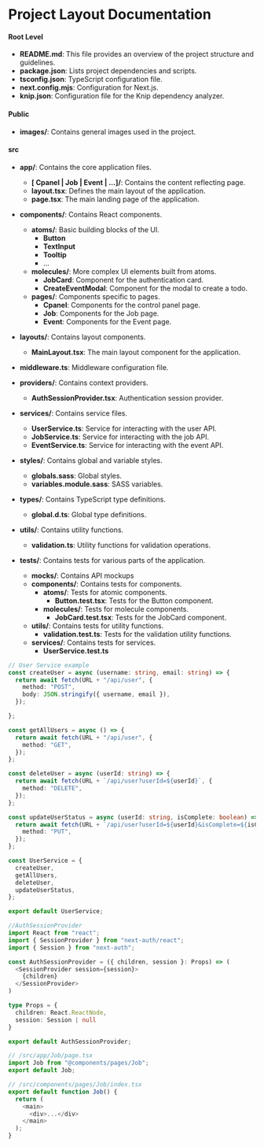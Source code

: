 # Project Layout Documentation

#### Root Level

- **README.md**: This file provides an overview of the project structure and guidelines.
- **package.json**: Lists project dependencies and scripts.
- **tsconfig.json**: TypeScript configuration file.
- **next.config.mjs**: Configuration for Next.js.
- **knip.json**: Configuration file for the Knip dependency analyzer.

#### Public

- **images/**: Contains general images used in the project.

#### src

- **app/**: Contains the core application files.
  <!-- - **api/**: Contains API route handlers.
    - **auth/**: Handles authentication routes using NextAuth. -->
  - **[ Cpanel | Job | Event | ...]/**: Contains the content reflecting page.
  - **layout.tsx**: Defines the main layout of the application.
  - **page.tsx**: The main landing page of the application.

- **components/**: Contains React components.
  - **atoms/**: Basic building blocks of the UI.
    - **Button**
    - **TextInput**
    - **Tooltip**
    - ...
  - **molecules/**: More complex UI elements built from atoms.
    - **JobCard**: Component for the authentication card.
    - **CreateEventModal**: Component for the modal to create a todo.
  - **pages/**: Components specific to pages.
    - **Cpanel**: Components for the control panel page.
    - **Job**: Components for the Job page.
    - **Event**: Components for the Event page.

<!-- - **constants/**: Contains constants used throughout the project.
  - **AuthProviders.ts**: Constants related to authentication providers.
  - **TechStackInfo.ts**: Constants related to the tech stack. -->

- **layouts/**: Contains layout components.
  - **MainLayout.tsx**: The main layout component for the application.

- **middleware.ts**: Middleware configuration file.

<!-- - **models/**: Contains data models.
  - **todo.ts**: Data model for todo items.
  - **user.ts**: Data model for users. -->

- **providers/**: Contains context providers.
  - **AuthSessionProvider.tsx**: Authentication session provider.

- **services/**: Contains service files.
  - **UserService.ts**: Service for interacting with the user API.
  - **JobService.ts**: Service for interacting with the job API.
  - **EventService.ts**: Service for interacting with the event API.

- **styles/**: Contains global and variable styles.
  - **globals.sass**: Global styles.
  - **variables.module.sass**: SASS variables.

- **types/**: Contains TypeScript type definitions.
  - **global.d.ts**: Global type definitions.

- **utils/**: Contains utility functions.
  - **validation.ts**: Utility functions for validation operations.

- **tests/**: Contains tests for various parts of the application.
  - **mocks/**: Contains API mockups
  - **components/**: Contains tests for components.
    - **atoms/**: Tests for atomic components.
      - **Button.test.tsx**: Tests for the Button component.
    - **molecules/**: Tests for molecule components.
      - **JobCard.test.tsx**: Tests for the JobCard component.
  - **utils/**: Contains tests for utility functions.
    - **validation.test.ts**: Tests for the validation utility functions.
  - **services/**: Contains tests for services.
    - **UserService.test.ts**

```ts
// User Service example
const createUser = async (username: string, email: string) => {
  return await fetch(URL + "/api/user", {
    method: "POST",
    body: JSON.stringify({ username, email }),
  });

};

const getAllUsers = async () => {
  return await fetch(URL + "/api/user", {
    method: "GET",
  });
};

const deleteUser = async (userId: string) => {
  return await fetch(URL + `/api/user?userId=${userId}`, {
    method: "DELETE",
  });
};

const updateUserStatus = async (userId: string, isComplete: boolean) => {
  return await fetch(URL + `/api/user?userId=${userId}&isComplete=${isComplete}`, {
    method: "PUT",
  });
};

const UserService = {
  createUser,
  getAllUsers,
  deleteUser,
  updateUserStatus,
};

export default UserService;
```

```ts
//AuthSessionProvider
import React from "react";
import { SessionProvider } from "next-auth/react";
import { Session } from "next-auth";

const AuthSessionProvider = ({ children, session }: Props) => (
  <SessionProvider session={session}>
    {children}
  </SessionProvider>
)

type Props = {
  children: React.ReactNode,
  session: Session | null
}

export default AuthSessionProvider;
```

```ts
// /src/app/Job/page.tsx
import Job from "@components/pages/Job";
export default Job;
```

```ts
// /src/components/pages/Job/index.tsx
export default function Job() {
  return (
    <main>
      <div>...</div>
    </main>
  );
}
```
